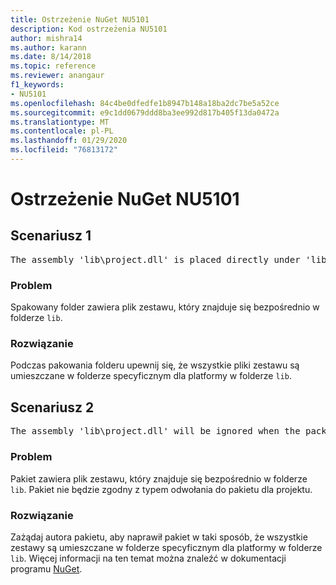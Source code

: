 ```yaml
---
title: Ostrzeżenie NuGet NU5101
description: Kod ostrzeżenia NU5101
author: mishra14
ms.author: karann
ms.date: 8/14/2018
ms.topic: reference
ms.reviewer: anangaur
f1_keywords:
- NU5101
ms.openlocfilehash: 84c4be0dfedfe1b8947b148a18ba2dc7be5a52ce
ms.sourcegitcommit: e9c1dd0679ddd8ba3ee992d817b405f13da0472a
ms.translationtype: MT
ms.contentlocale: pl-PL
ms.lasthandoff: 01/29/2020
ms.locfileid: "76813172"
---
```

# <a name="nuget-warning-nu5101"></a>Ostrzeżenie NuGet NU5101

## <a name="scenario-1"></a>Scenariusz 1
<pre>The assembly 'lib\project.dll' is placed directly under 'lib' folder. It is recommended that assemblies be placed inside a framework-specific folder. Move it into a framework-specific folder.</pre>

### <a name="issue"></a>Problem

Spakowany folder zawiera plik zestawu, który znajduje się bezpośrednio w folderze `lib`.


### <a name="solution"></a>Rozwiązanie

Podczas pakowania folderu upewnij się, że wszystkie pliki zestawu są umieszczane w folderze specyficznym dla platformy w folderze `lib`.


## <a name="scenario-2"></a>Scenariusz 2
<pre>The assembly 'lib\project.dll' will be ignored when the package is installed after the migration.</pre>

### <a name="issue"></a>Problem

Pakiet zawiera plik zestawu, który znajduje się bezpośrednio w folderze `lib`. Pakiet nie będzie zgodny z typem odwołania do pakietu dla projektu.


### <a name="solution"></a>Rozwiązanie

Zażądaj autora pakietu, aby naprawił pakiet w taki sposób, że wszystkie zestawy są umieszczane w folderze specyficznym dla platformy w folderze `lib`. Więcej informacji na ten temat można znaleźć w dokumentacji programu [NuGet](../../consume-packages/migrate-packages-config-to-package-reference.md).
